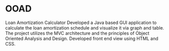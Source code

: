 # OOAD



Loan Amortization Calculator
Developed a Java based GUI application to calculate the loan amortization schedule and visualize it via graph
and table. The project utilizes the MVC architecture and the principles of Object Oriented Analysis and Design.
Developed front end view using HTML and CSS.

